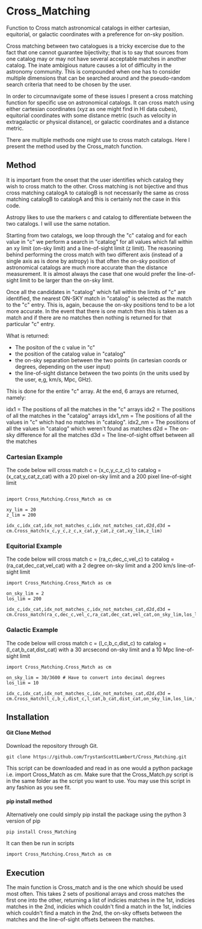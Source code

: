 # Cross_Matching
Function to Cross match astronomical catalogs in either cartesian, equitorial, or galactic coordinates with a preference for on-sky position.

Cross matching between two catalogues is a tricky excercise due to the fact that one cannot guarantee bijectivity; that is to say that sources from one catalog may or may not have several acceptable matches in another catalog. The inate ambigious nature causes a lot of difficulty in the astronomy community. This is compounded when one has to consider multiple dimensions that can be searched around and the pseudo-random search criteria that need to be chosen by the user. 

In order to circumnavigate some of these issues I present a cross matching function for specific use on astronomical catalogs. It can cross match using either cartesian coordinates (xyz as one might find in HI data cubes), equitorial coordinates with some distance metric (such as velocity in extragalactic or physical distance), or galactic coordinates and a distance metric. 

There are multiple methods one might use to cross match catalogs. Here I present the method used by the Cross_match function. 

## Method

It is important from the onset that the user identifies which catalog they wish to cross match to the other. Cross matching is not bijective and thus cross matching catalogA to catalogB is not necessarily the same as cross matching catalogB to catalogA and this is certainly not the case in this code. 

Astropy likes to use the markers c and catalog to differentiate between the two catalogs. I will use the same notation.

Starting from two catalogs, we loop through the "c" catalog and for each value in "c" we perform a search in "catalog" for all values which fall within an xy limit (on-sky limit) and a line-of-sight limit (z limit). The reasoning behind performing the cross match with two different axis (instead of a single axis as is done by astropy) is that often the on-sky position of astronomical catalogs are much more accurate than the distance measurement. It is almost always the case that one would prefer the line-of-sight limit to be larger than the on-sky limit. 

Once all the candidates in "catalog" which fall within the limits of "c" are identified, the nearest ON-SKY match in "catalog" is selected as the match to the "c" entry. This is, again, because the on-sky positions tend to be a lot more accurate. In the event that there is one match then this is taken as a match and if there are no matches then nothing is returned for that particular "c" entry. 

What is returned:
- The positon of the c value in "c" 
- the position of the catalog value in "catalog"
- the on-sky separation between the two points (in cartesian coords or degrees, depending on the user input)
- the line-of-sight distance between the two points (in the units used by the user, e,g, km/s, Mpc, GHz). 

This is done for the entire "c" array. At the end, 6 arrays are returned, namely:

idx1 = The positions of all the matches in the "c" arrays
idx2 = The positions of all the matches in the "catalog" arrays
idx1_nm = The positions of all the values in "c" which had no matches in "catalog". 
idx2_nm = The positions of all the values in "catalog" which weren't found as matches 
d2d = The on-sky difference for all the matches
d3d = The line-of-sight offset between all the matches

### Cartesian Example
The code below will cross match c = (x_c,y_c,z_c) to catalog = (x_cat,y_cat,z_cat) with a 20 pixel on-sky limit and a 200 pixel line-of-sight limit

```

import Cross_Matching.Cross_Match as cm

xy_lim = 20
z_lim = 200

idx_c,idx_cat,idx_not_matches_c,idx_not_matches_cat,d2d,d3d = cm.Cross_match(x_c,y_c,z_c,x_cat,y_cat,z_cat,xy_lim,z_lim)

```

### Equitorial Example
The code below will cross match c = (ra_c,dec_c,vel_c) to catalog = (ra_cat,dec_cat,vel_cat) with a 2 degree on-sky limit and a 200 km/s line-of-sight limit

```
import Cross_Matching.Cross_Match as cm 

on_sky_lim = 2
los_lim = 200

idx_c,idx_cat,idx_not_matches_c,idx_not_matches_cat,d2d,d3d = cm.Cross_match(ra_c,dec_c,vel_c,ra_cat,dec_cat,vel_cat,on_sky_lim,los_lim,frame='spherical')

```

### Galactic Example
The code below will cross match c = (l_c,b_c,dist_c) to catalog = (l_cat,b_cat,dist_cat) with a 30 arcsecond on-sky limit and a 10 Mpc line-of-sight limit 

```
import Cross_Matching.Cross_Match as cm 

on_sky_lim = 30/3600 # Have to convert into decimal degrees
los_lim = 10

idx_c,idx_cat,idx_not_matches_c,idx_not_matches_cat,d2d,d3d = cm.Cross_match(l_c,b_c,dist_c,l_cat,b_cat,dist_cat,on_sky_lim,los_lim,frame='spherical')

```

## Installation

#### Git Clone Method 
Download the repository through Git.

`git clone https://github.com/TrystanScottLambert/Cross_Matching.git`

This script can be downloaded and read in as one would a python package i.e. import Cross_Match as cm. Make sure that the Cross_Match.py script is in the same folder as the script you want to use. You may use this script in any fashion as you see fit.

#### pip install method

Alternatively one could simply pip install the package using the python 3 version of pip

` pip install Cross_Matching `

It can then be run in scripts 

` import Cross_Matching.Cross_Match as cm `

## Execution

The main function is Cross_match and is the one which should be used most often. This takes 2 sets of positional arrays and cross matches the first one into the other, returning a list of indicies matches in the 1st, indicies matches in the 2nd, indicies which couldn't find a match in the 1st, indicies which couldn't find a match in the 2nd, the on-sky offsets between the matches and the line-of-sight offsets between the matches. 

